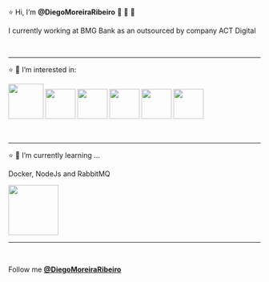 :star:  Hi, I’m <b>@DiegoMoreiraRibeiro</b> 👋 👋 👋

  I currently working at BMG Bank as an outsourced by company ACT Digital
  
  <br>

___________________________________________________________________________________________________________________________________________

:star: 👀 I’m interested in:

<a title='NODEJS'><img height='70' src='https://iconape.com/wp-content/png_logo_vector/node-js-2.png' /></a>
<a title='Angular'><img  height='60' src='https://angular.io/assets/images/logos/angularjs/AngularJS-Shield.svg' /></a>
<a title='C#'><img  height='60' src='https://www.freeiconspng.com/uploads/c-logo-icon-18.png' /></a>
<a title='.Net Core'><img  height='60' src='https://upload.wikimedia.org/wikipedia/commons/thumb/e/ee/.NET_Core_Logo.svg/1200px-.NET_Core_Logo.svg.png' /></a>
<a title='React'><img  height='60' src='https://logos-download.com/wp-content/uploads/2016/09/React_logo_wordmark.png' /></a>
<a title='Docker'><img  height='60' src='https://www.docker.com/wp-content/uploads/2022/03/horizontal-logo-monochromatic-white.png' /></a>

<br>

____________________________________________________________________________________________________________________________________________

:star: 🌱 I’m currently learning ...

Docker, NodeJs and RabbitMQ 

<a title='Docker'><img  height='100' src='https://miro.medium.com/max/739/1*oatlH9vOqibaFRZqlEA1Zw.png' /></a>

____________________________________________________________________________________________________________________________________________

<br>

Follow me
<a href="https://www.linkedin.com/in/diego-moreira-a537ab87/" target='blank'> <b>@DiegoMoreiraRibeiro</b> </a>
